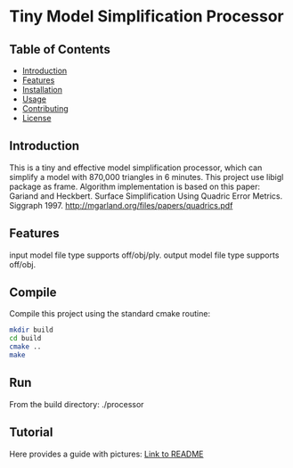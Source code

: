 # Tiny Model Simplification Processor

## Table of Contents

- [Introduction](#introduction)
- [Features](#features)
- [Installation](#installation)
- [Usage](#usage)
- [Contributing](#contributing)
- [License](#license)

## Introduction

This is a tiny and effective model simplification processor, which can simplify a model with 870,000 triangles in 6 minutes.
This project use libigl package as frame. 
Algorithm implementation is based on this paper:
Gariand and Heckbert. Surface Simplification Using Quadric Error Metrics. Siggraph 1997.
http://mgarland.org/files/papers/quadrics.pdf

## Features

input model file type supports off/obj/ply.
output model file type supports off/obj.

## Compile
Compile this project using the standard cmake routine:

```bash
mkdir build
cd build
cmake ..
make
```

## Run
From the build directory:
./processor


## Tutorial

Here provides a guide with pictures:
[Link to README](#tutorial/README.md)
